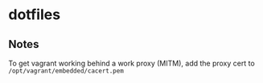 # dotfiles

## Notes
To get vagrant working behind a work proxy (MITM), add the proxy cert to `/opt/vagrant/embedded/cacert.pem`
